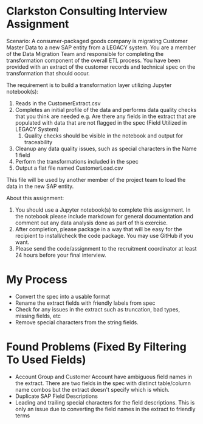 # Clarkston Consulting Interview Assignment

Scenario: A consumer-packaged goods company is migrating Customer Master Data to a new SAP entity from a LEGACY system. You are a member of the Data Migration Team and responsible for completing the transformation component of the overall ETL process. You have been provided with an extract of the customer records and technical spec on the transformation that should occur.

The requirement is to build a transformation layer utilizing Jupyter notebook(s):

<ol>
<li>Reads in the CustomerExtract.csv</li>
<li>Completes an initial profile of the data and performs data quality checks that you think are needed e.g. Are there any fields in the extract that are populated with data that are not flagged in the spec (Field Utilized in LEGACY System)<ol><li>Quality checks should be visible in the notebook and output for traceability</li></ol></li>
<li>Cleanup any data quality issues, such as special characters in the Name 1 field</li>
<li>Perform the transformations included in the spec</li>
<li>Output a flat file named CustomerLoad.csv</li>
</ol>

This file will be used by another member of the project team to load the data in the new SAP entity. 


About this assignment:
<ol>
<li>You should use a Jupyter notebook(s) to complete this assignment. In the notebook please include markdown for general documentation and comment out any data analysis done as part of this exercise.</li>
<li>After completion, please package in a way that will be easy for the recipient to install/check the code package.  You may use GitHub if you want.</li>
<li>Please send the code/assignment to the recruitment coordinator at least 24 hours before your final interview.</li>
</ol>


# My Process

<ul>
<li>Convert the spec into a usable format</li>
<li>Rename the extract fields with friendly labels from spec</li>
<li>Check for any issues in the extract such as truncation, bad types, missing fields, etc</li>
<li>Remove special characters from the string fields.</li>
</ul>


# Found Problems (Fixed By Filtering To Used Fields)

<ul>
    <li>Account Group and Customer Account have ambiguous field names in the extract. There are two fields in the spec with distinct table/column name combos but the extract doesn't specify which is which.</li>
    <li>Duplicate SAP Field Descriptions</li>
    <li>Leading and trailing special characters for the field descriptions. This is only an issue due to converting the field names in the extract to friendly terms</li>
</ul>